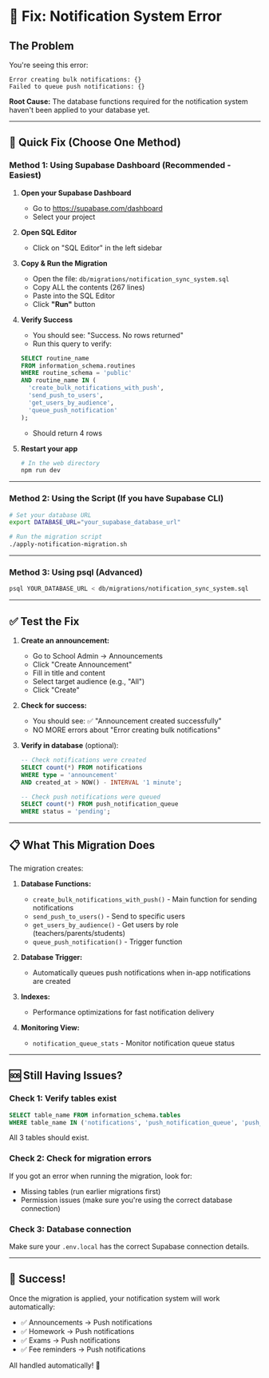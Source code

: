 # 🔧 Fix: Notification System Error

## The Problem

You're seeing this error:
```
Error creating bulk notifications: {}
Failed to queue push notifications: {}
```

**Root Cause:** The database functions required for the notification system haven't been applied to your database yet.

---

## 🚀 Quick Fix (Choose One Method)

### Method 1: Using Supabase Dashboard (Recommended - Easiest)

1. **Open your Supabase Dashboard**
   - Go to https://supabase.com/dashboard
   - Select your project

2. **Open SQL Editor**
   - Click on "SQL Editor" in the left sidebar

3. **Copy & Run the Migration**
   - Open the file: `db/migrations/notification_sync_system.sql`
   - Copy ALL the contents (267 lines)
   - Paste into the SQL Editor
   - Click **"Run"** button

4. **Verify Success**
   - You should see: "Success. No rows returned"
   - Run this query to verify:
   ```sql
   SELECT routine_name
   FROM information_schema.routines
   WHERE routine_schema = 'public'
   AND routine_name IN (
     'create_bulk_notifications_with_push',
     'send_push_to_users',
     'get_users_by_audience',
     'queue_push_notification'
   );
   ```
   - Should return 4 rows

5. **Restart your app**
   ```bash
   # In the web directory
   npm run dev
   ```

---

### Method 2: Using the Script (If you have Supabase CLI)

```bash
# Set your database URL
export DATABASE_URL="your_supabase_database_url"

# Run the migration script
./apply-notification-migration.sh
```

---

### Method 3: Using psql (Advanced)

```bash
psql YOUR_DATABASE_URL < db/migrations/notification_sync_system.sql
```

---

## ✅ Test the Fix

1. **Create an announcement:**
   - Go to School Admin → Announcements
   - Click "Create Announcement"
   - Fill in title and content
   - Select target audience (e.g., "All")
   - Click "Create"

2. **Check for success:**
   - You should see: ✅ "Announcement created successfully"
   - NO MORE errors about "Error creating bulk notifications"

3. **Verify in database** (optional):
   ```sql
   -- Check notifications were created
   SELECT count(*) FROM notifications
   WHERE type = 'announcement'
   AND created_at > NOW() - INTERVAL '1 minute';
   
   -- Check push notifications were queued
   SELECT count(*) FROM push_notification_queue
   WHERE status = 'pending';
   ```

---

## 📋 What This Migration Does

The migration creates:

1. **Database Functions:**
   - `create_bulk_notifications_with_push()` - Main function for sending notifications
   - `send_push_to_users()` - Send to specific users
   - `get_users_by_audience()` - Get users by role (teachers/parents/students)
   - `queue_push_notification()` - Trigger function

2. **Database Trigger:**
   - Automatically queues push notifications when in-app notifications are created

3. **Indexes:**
   - Performance optimizations for fast notification delivery

4. **Monitoring View:**
   - `notification_queue_stats` - Monitor notification queue status

---

## 🆘 Still Having Issues?

### Check 1: Verify tables exist
```sql
SELECT table_name FROM information_schema.tables
WHERE table_name IN ('notifications', 'push_notification_queue', 'push_tokens');
```

All 3 tables should exist.

### Check 2: Check for migration errors
If you got an error when running the migration, look for:
- Missing tables (run earlier migrations first)
- Permission issues (make sure you're using the correct database connection)

### Check 3: Database connection
Make sure your `.env.local` has the correct Supabase connection details.

---

## 🎉 Success!

Once the migration is applied, your notification system will work automatically:
- ✅ Announcements → Push notifications
- ✅ Homework → Push notifications
- ✅ Exams → Push notifications
- ✅ Fee reminders → Push notifications

All handled automatically! 🚀

